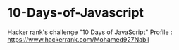 # 10-Days-of-Javascript
Hacker rank's challenge "10 Days of JavaScript"
Profile : https://www.hackerrank.com/Mohamed927Nabil
